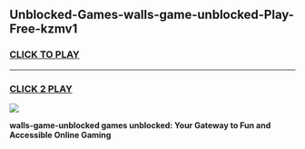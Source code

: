 
## Unblocked-Games-walls-game-unblocked-Play-Free-kzmv1
<h3>
<a href="https://premium76.site?title=walls-game-unblocked&ref=19M">CLICK TO PLAY</a></h3>
<hr>

<h3>
<a href="https://premium76.site?title=walls-game-unblocked&ref=19M">CLICK 2 PLAY</a>
  
</h3>

<a href="https://premium76.site?title=walls-game-unblocked&ref=19M"><img src="https://clearcache.store/games.png"></a>


**walls-game-unblocked games unblocked: Your Gateway to Fun and Accessible Online Gaming**
